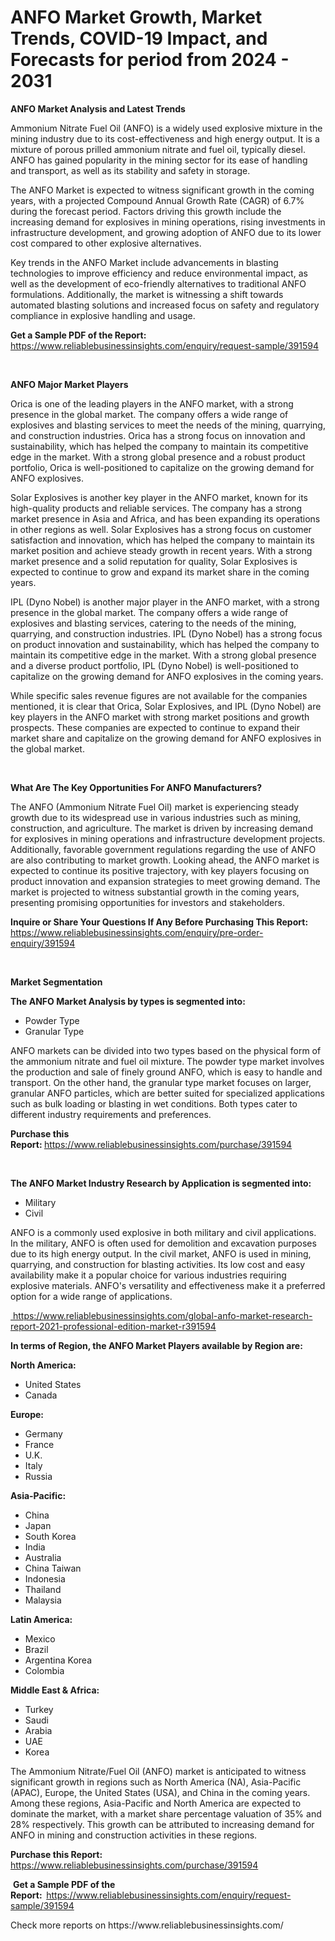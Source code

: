<p><h1>ANFO Market Growth, Market Trends, COVID-19 Impact, and Forecasts for period from 2024 - 2031</h1></p><p><strong>ANFO Market Analysis and Latest Trends</strong></p>
<p><p>Ammonium Nitrate Fuel Oil (ANFO) is a widely used explosive mixture in the mining industry due to its cost-effectiveness and high energy output. It is a mixture of porous prilled ammonium nitrate and fuel oil, typically diesel. ANFO has gained popularity in the mining sector for its ease of handling and transport, as well as its stability and safety in storage.</p><p>The ANFO Market is expected to witness significant growth in the coming years, with a projected Compound Annual Growth Rate (CAGR) of 6.7% during the forecast period. Factors driving this growth include the increasing demand for explosives in mining operations, rising investments in infrastructure development, and growing adoption of ANFO due to its lower cost compared to other explosive alternatives.</p><p>Key trends in the ANFO Market include advancements in blasting technologies to improve efficiency and reduce environmental impact, as well as the development of eco-friendly alternatives to traditional ANFO formulations. Additionally, the market is witnessing a shift towards automated blasting solutions and increased focus on safety and regulatory compliance in explosive handling and usage.</p></p>
<p><strong>Get a Sample PDF of the Report:&nbsp;</strong> <a href="https://www.reliablebusinessinsights.com/enquiry/request-sample/391594">https://www.reliablebusinessinsights.com/enquiry/request-sample/391594</a></p>
<p>&nbsp;</p>
<p><strong>ANFO Major Market Players</strong></p>
<p><p>Orica is one of the leading players in the ANFO market, with a strong presence in the global market. The company offers a wide range of explosives and blasting services to meet the needs of the mining, quarrying, and construction industries. Orica has a strong focus on innovation and sustainability, which has helped the company to maintain its competitive edge in the market. With a strong global presence and a robust product portfolio, Orica is well-positioned to capitalize on the growing demand for ANFO explosives.</p><p>Solar Explosives is another key player in the ANFO market, known for its high-quality products and reliable services. The company has a strong market presence in Asia and Africa, and has been expanding its operations in other regions as well. Solar Explosives has a strong focus on customer satisfaction and innovation, which has helped the company to maintain its market position and achieve steady growth in recent years. With a strong market presence and a solid reputation for quality, Solar Explosives is expected to continue to grow and expand its market share in the coming years.</p><p>IPL (Dyno Nobel) is another major player in the ANFO market, with a strong presence in the global market. The company offers a wide range of explosives and blasting services, catering to the needs of the mining, quarrying, and construction industries. IPL (Dyno Nobel) has a strong focus on product innovation and sustainability, which has helped the company to maintain its competitive edge in the market. With a strong global presence and a diverse product portfolio, IPL (Dyno Nobel) is well-positioned to capitalize on the growing demand for ANFO explosives in the coming years.</p><p>While specific sales revenue figures are not available for the companies mentioned, it is clear that Orica, Solar Explosives, and IPL (Dyno Nobel) are key players in the ANFO market with strong market positions and growth prospects. These companies are expected to continue to expand their market share and capitalize on the growing demand for ANFO explosives in the global market.</p></p>
<p>&nbsp;</p>
<p><strong>What Are The Key Opportunities For ANFO Manufacturers?</strong></p>
<p><p>The ANFO (Ammonium Nitrate Fuel Oil) market is experiencing steady growth due to its widespread use in various industries such as mining, construction, and agriculture. The market is driven by increasing demand for explosives in mining operations and infrastructure development projects. Additionally, favorable government regulations regarding the use of ANFO are also contributing to market growth. Looking ahead, the ANFO market is expected to continue its positive trajectory, with key players focusing on product innovation and expansion strategies to meet growing demand. The market is projected to witness substantial growth in the coming years, presenting promising opportunities for investors and stakeholders.</p></p>
<p><strong>Inquire or Share Your Questions If Any Before Purchasing This Report:</strong> <a href="https://www.reliablebusinessinsights.com/enquiry/pre-order-enquiry/391594">https://www.reliablebusinessinsights.com/enquiry/pre-order-enquiry/391594</a></p>
<p>&nbsp;</p>
<p><strong>Market Segmentation</strong></p>
<p><strong>The ANFO Market Analysis by types is segmented into:</strong></p>
<p><ul><li>Powder Type</li><li>Granular Type</li></ul></p>
<p><p>ANFO markets can be divided into two types based on the physical form of the ammonium nitrate and fuel oil mixture. The powder type market involves the production and sale of finely ground ANFO, which is easy to handle and transport. On the other hand, the granular type market focuses on larger, granular ANFO particles, which are better suited for specialized applications such as bulk loading or blasting in wet conditions. Both types cater to different industry requirements and preferences.</p></p>
<p><strong>Purchase this Report:&nbsp;</strong><a href="https://www.reliablebusinessinsights.com/purchase/391594">https://www.reliablebusinessinsights.com/purchase/391594</a></p>
<p>&nbsp;</p>
<p><strong>The ANFO Market Industry Research by Application is segmented into:</strong></p>
<p><ul><li>Military</li><li>Civil</li></ul></p>
<p><p>ANFO is a commonly used explosive in both military and civil applications. In the military, ANFO is often used for demolition and excavation purposes due to its high energy output. In the civil market, ANFO is used in mining, quarrying, and construction for blasting activities. Its low cost and easy availability make it a popular choice for various industries requiring explosive materials. ANFO's versatility and effectiveness make it a preferred option for a wide range of applications.</p></p>
<p><a href="https://www.reliablebusinessinsights.com/global-anfo-market-research-report-2021-professional-edition-market-r391594">&nbsp;https://www.reliablebusinessinsights.com/global-anfo-market-research-report-2021-professional-edition-market-r391594</a></p>
<p><strong>In terms of Region, the ANFO Market Players available by Region are:</strong></p>
<p>
    <p> <strong> North America: </strong>
        <ul>
            <li>United States</li>
            <li>Canada</li>
        </ul>
        </p> 
    <p> <strong> Europe: </strong>
        <ul>
            <li>Germany</li>
            <li>France</li>
            <li>U.K.</li>
            <li>Italy</li>
            <li>Russia</li>
        </ul>
        </p> 
    <p> <strong> Asia-Pacific: </strong>
        <ul>
            <li>China</li>
            <li>Japan</li>
            <li>South Korea</li>
            <li>India</li>
            <li>Australia</li>
            <li>China Taiwan</li>
            <li>Indonesia</li>
            <li>Thailand</li>
            <li>Malaysia</li>
        </ul>
        </p> 
    <p> <strong> Latin America: </strong>
        <ul>
            <li>Mexico</li>
            <li>Brazil</li>
            <li>Argentina Korea</li>
            <li>Colombia</li>
        </ul>
        </p> 
    <p> <strong> Middle East & Africa: </strong>
        <ul>
            <li>Turkey</li>
            <li>Saudi</li>
            <li>Arabia</li>
            <li>UAE</li>
            <li>Korea</li>
        </ul>
    </p>
    </p>
<p><p>The Ammonium Nitrate/Fuel Oil (ANFO) market is anticipated to witness significant growth in regions such as North America (NA), Asia-Pacific (APAC), Europe, the United States (USA), and China in the coming years. Among these regions, Asia-Pacific and North America are expected to dominate the market, with a market share percentage valuation of 35% and 28% respectively. This growth can be attributed to increasing demand for ANFO in mining and construction activities in these regions.</p></p>
<p><strong>Purchase this Report: </strong><a href="https://www.reliablebusinessinsights.com/purchase/391594">https://www.reliablebusinessinsights.com/purchase/391594</a></p>
<p>&nbsp;<strong>Get a Sample PDF of the Report:&nbsp;&nbsp;</strong><a href="https://www.reliablebusinessinsights.com/enquiry/request-sample/391594">https://www.reliablebusinessinsights.com/enquiry/request-sample/391594</a></p>
<p><strong></strong></p>
<p>Check more reports on https://www.reliablebusinessinsights.com/</p>